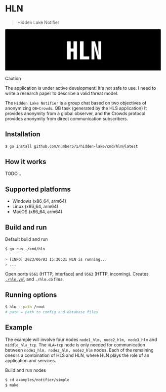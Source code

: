 # HLN

> Hidden Lake Notifier

<img src="images/hln_logo.png" alt="hln_logo.png"/>

> [!CAUTION]
> The application is under active development! It's not safe to use. I need to write a research paper to describe a valid threat model.

The `Hidden Lake Notifier` is a group chat based on two objectives of anonymizing `QB+Crowds`. QB task (generated by the HLS application) It provides anonymity from a global observer, and the Crowds protocol provides anonymity from direct communication subscribers.

## Installation

```bash
$ go install github.com/number571/hidden-lake/cmd/hln@latest
```

## How it works

TODO...

## Supported platforms

- Windows (x86_64, arm64)
- Linux (x86_64, arm64)
- MacOS (x86_64, arm64)

## Build and run

Default build and run

```bash 
$ go run ./cmd/hln

> [INFO] 2023/06/03 15:30:31 HLN is running...
> ...
```

Open ports `9561` (HTTP, interface) and `9562` (HTTP, incoming).
Creates [`./hln.yml`](./hln.yml) and `./hlm.db` files.

## Running options

```bash
$ hln --path /root
# path = path to config and database files
```

## Example

The example will involve four nodes `node1_hlm, node2_hlm, node3_hlm` and `middle_hla_tcp`. The `HLA=tcp` node is only needed for communication between `node1_hlm, node2_hlm, node3_hlm` nodes. Each of the remaining ones is a combination of HLS and HLN, where HLN plays the role of an application and services.

Build and run nodes
```bash
$ cd examples/notifier/simple
$ make
```
